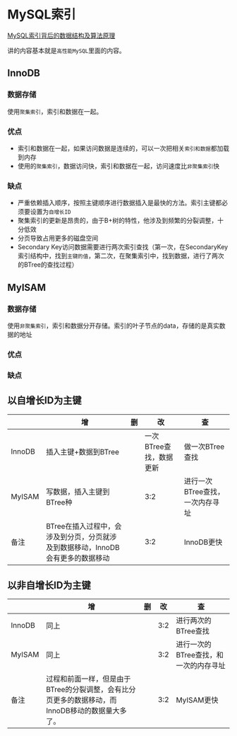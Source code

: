 # MySQL索引

[MySQL索引背后的数据结构及算法原理](http://blog.jobbole.com/24006/#rd?sukey=c65e39fee5582111f38892d43cba7aeaf9ebe51e6f9f7b4909053af203d7cc8744c963a8745f4519f7f89b011e568c53)

讲的内容基本就是`高性能MySQL`里面的内容。


## InnoDB

### 数据存储

使用`聚集索引`，索引和数据在一起。

### 优点

* 索引和数据在一起，如果访问数据是连续的，可以一次把相关`索引和数据`都加载到内存
* 使用的`聚集索引`，数据访问快，索引和数据在一起，访问速度比`非聚集索引`快

### 缺点

* 严重依赖插入顺序，按照主键顺序进行数据插入是最快的方法。索引主键都必须要设置为`自增长ID`
* 聚集索引的更新是昂贵的，由于B+树的特性，他涉及到频繁的分裂调整，十分低效
* 分页导致占用更多的磁盘空间
* Secondary Key访问数据需要进行两次索引查找（第一次，在SecondaryKey索引结构中，找到`主键的值`，第二次，在聚集索引中，找到数据，进行了两次的BTree的查找过程）

## MyISAM

### 数据存储

使用`非聚集索引`，索引和数据分开存储。索引的叶子节点的data，存储的是真实数据的地址

### 优点

### 缺点


## 以自增长ID为主键

|  | 增 | 删 | 改 | 查 |
| -- | -- | -- | -- | -- |
| InnoDB | 插入主键+数据到BTree |  | 一次BTree查找，数据更新 | 做一次BTree查找 |
| MyISAM | 写数据，插入主键到BTree种 |  | 3:2 | 进行一次BTree查找，一次内存寻址 |
| 备注 | BTree在插入过程中，会涉及到分页，分页就涉及到数据移动，InnoDB会有更多的数据移动 |  | 3:2 | InnoDB更快 |


## 以非自增长ID为主键

|  | 增 | 删 | 改 | 查 |
| -- | -- | -- | -- | -- |
| InnoDB | 同上 |  | 3:2 | 进行两次的BTree查找 |
| MyISAM | 同上 |  | 3:2 | 进行一次的BTree查找，和一次的内存寻址 |
| 备注 | 过程和前面一样，但是由于BTree的分裂调整，会有比分页更多的数据移动，而InnoDB移动的数据量大多了。 |  | 3:2 | MyISAM更快 |